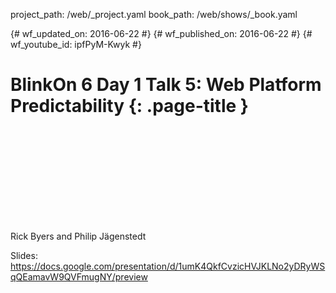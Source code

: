 project_path: /web/_project.yaml book_path: /web/shows/_book.yaml

{# wf_updated_on: 2016-06-22 #} {# wf_published_on: 2016-06-22 #} {# wf_youtube_id: ipfPyM-Kwyk #}

# BlinkOn 6 Day 1 Talk 5: Web Platform Predictability {: .page-title }

<div class="video-wrapper">
  <iframe class="devsite-embedded-youtube-video" data-video-id="ipfPyM-Kwyk"
          data-autohide="1" data-showinfo="0" frameborder="0" allowfullscreen>
  </iframe>
</div>

Rick Byers and Philip Jägenstedt

Slides: https://docs.google.com/presentation/d/1umK4QkfCvzicHVJKLNo2yDRyWSqQEamavW9QVFmugNY/preview